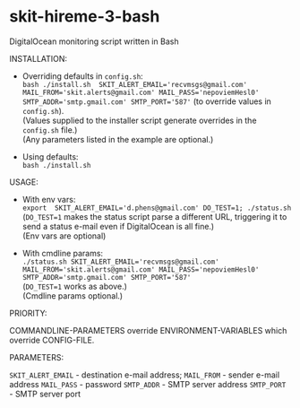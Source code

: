 # skit-hireme-3-bash
DigitalOcean monitoring script written in Bash
  
  
INSTALLATION:  
  
- Overriding defaults in `config.sh`:  
`bash ./install.sh  SKIT_ALERT_EMAIL='recvmsgs@gmail.com' MAIL_FROM='skit.alerts@gmail.com' MAIL_PASS='nepoviemHesl0' SMTP_ADDR='smtp.gmail.com' SMTP_PORT='587'` (to override values in `config.sh`).  
(Values supplied to the installer script generate overrides in the `config.sh` file.)  
(Any parameters listed in the example are optional.)  
  
- Using defaults:  
`bash ./install.sh` 


USAGE:  
  
- With env vars:  
`export  SKIT_ALERT_EMAIL='d.phens@gmail.com' DO_TEST=1; ./status.sh`  
(`DO_TEST=1` makes the status script parse a different URL, triggering it to send a status e-mail even if DigitalOcean is all fine.)  
(Env vars are optional)  
  
- With cmdline params:  
`./status.sh SKIT_ALERT_EMAIL='recvmsgs@gmail.com' MAIL_FROM='skit.alerts@gmail.com' MAIL_PASS='nepoviemHesl0' SMTP_ADDR='smtp.gmail.com' SMTP_PORT='587'`  
(`DO_TEST=1` works as above.)  
(Cmdline params optional.)  
  
  
PRIORITY:  
  
COMMANDLINE-PARAMETERS override ENVIRONMENT-VARIABLES which override CONFIG-FILE.  


PARAMETERS:  

`SKIT_ALERT_EMAIL` - destination e-mail address;
`MAIL_FROM` - sender e-mail address
`MAIL_PASS` - password
`SMTP_ADDR` - SMTP server address
`SMTP_PORT` - SMTP server port


